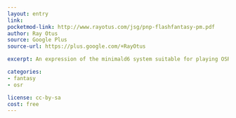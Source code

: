 ```yaml
---
layout: entry
link:
pocketmod-link: http://www.rayotus.com/jsg/pnp-flashfantasy-pm.pdf
author: Ray Otus
source: Google Plus
source-url: https://plus.google.com/+RayOtus

excerpt: An expression of the minimald6 system suitable for playing OSR modules.

categories:
- fantasy
- osr

license: cc-by-sa
cost: free
---
```

